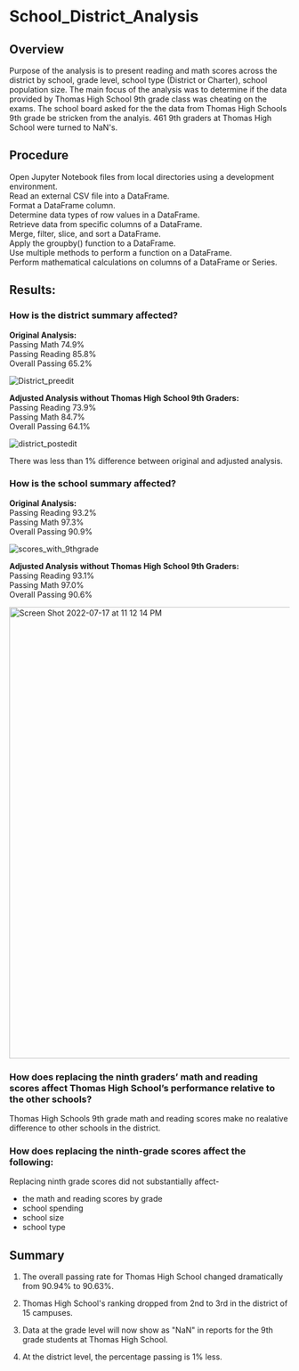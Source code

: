 # School_District_Analysis
## Overview

Purpose of the analysis is to present reading and math scores across the district by school, grade level, school type (District or Charter), school population size. The main focus of the analysis was to determine if the data provided by Thomas High School 9th grade class was cheating on the exams. The school board asked for the the data from Thomas High Schools 9th grade be stricken from the analyis. 461 9th graders at Thomas High School were turned to NaN's. 

## Procedure 
Open Jupyter Notebook files from local directories using a development environment.<br />
Read an external CSV file into a DataFrame.<br />
Format a DataFrame column.<br />
Determine data types of row values in a DataFrame.<br />
Retrieve data from specific columns of a DataFrame.<br />
Merge, filter, slice, and sort a DataFrame.<br />
Apply the groupby() function to a DataFrame.<br />
Use multiple methods to perform a function on a DataFrame.<br />
Perform mathematical calculations on columns of a DataFrame or Series.<br />

## Results: 
### How is the district summary affected?

**Original Analysis:**<br />
Passing Math 74.9%<br />
Passing Reading 85.8%<br />
Overall Passing 65.2%<br />

![District_preedit](https://user-images.githubusercontent.com/107026442/179453781-8ed1f1ee-1885-465e-a192-e1c832a4a866.png)

**Adjusted Analysis without Thomas High School 9th Graders:**<br />
Passing Reading 73.9%<br />
Passing Math 84.7%<br />
Overall Passing 64.1%<br />

![district_postedit](https://user-images.githubusercontent.com/107026442/179453812-5f67f818-adec-438b-ba5c-35e165a15e40.png)

There was less than 1% difference between original and adjusted analysis.

### How is the school summary affected?

**Original Analysis:**<br />
Passing Reading 93.2%<br />
Passing Math 97.3%<br />
Overall Passing 90.9%<br />

![scores_with_9thgrade](https://user-images.githubusercontent.com/107026442/179454273-aecf0fd8-9b7d-4be4-89aa-46258932fcf9.png)

**Adjusted Analysis without Thomas High School 9th Graders:**<br />
Passing Reading 93.1%<br />
Passing Math 97.0% <br />
Overall Passing 90.6%<br />

<img width="811" alt="Screen Shot 2022-07-17 at 11 12 14 PM" src="https://user-images.githubusercontent.com/107026442/179454160-19b63f0a-5c12-4596-972c-204d41c20290.png">

### How does replacing the ninth graders’ math and reading scores affect Thomas High School’s performance relative to the other schools?

Thomas High Schools 9th grade math and reading scores make no realative difference to other schools in the district. 

### How does replacing the ninth-grade scores affect the following:<br />
Replacing ninth grade scores did not substantially affect-
 - the math and reading scores by grade<br />
 - school spending<br />
 -  school size<br />
 -  school type<br />

## Summary

1. The overall passing rate for Thomas High School changed dramatically from 90.94% to 90.63%.

2. Thomas High School's ranking dropped from 2nd to 3rd in the district of 15 campuses.

3. Data at the grade level will now show as "NaN" in reports for the 9th grade students at Thomas High School.

4. At the district level, the percentage passing is 1% less. 

